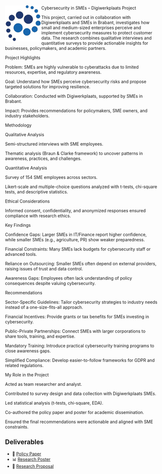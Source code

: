 Cybersecurity in SMEs – Digiwerkplaats Project
<img align="left" src="https://github.com/MusaedMusaedSadeqMusaedAl-Fareh225739/AI-DataScience-Portfolio/blob/main/projects/%20cybersecurity%26privacy/digiweerkplats_mkb_logo.png" alt="Digiwerkplaats Logo" width="120"/>

This project, carried out in collaboration with Digiwerkplaats and SMEs in Brabant, investigates how small and medium-sized enterprises perceive and implement cybersecurity measures to protect customer data.
The research combines qualitative interviews and quantitative surveys to provide actionable insights for businesses, policymakers, and academic partners.

Project Highlights

Problem: SMEs are highly vulnerable to cyberattacks due to limited resources, expertise, and regulatory awareness.

Goal: Understand how SMEs perceive cybersecurity risks and propose targeted solutions for improving resilience.

Collaboration: Conducted with Digiwerkplaats, supported by SMEs in Brabant.

Impact: Provides recommendations for policymakers, SME owners, and industry stakeholders.

Methodology

Qualitative Analysis

Semi-structured interviews with SME employees.

Thematic analysis (Braun & Clarke framework) to uncover patterns in awareness, practices, and challenges.

Quantitative Analysis

Survey of 154 SME employees across sectors.

Likert-scale and multiple-choice questions analyzed with t-tests, chi-square tests, and descriptive statistics.

Ethical Considerations

Informed consent, confidentiality, and anonymized responses ensured compliance with research ethics.

Key Findings

Confidence Gaps: Larger SMEs in IT/Finance report higher confidence, while smaller SMEs (e.g., agriculture, PR) show weaker preparedness.

Financial Constraints: Many SMEs lack budgets for cybersecurity staff or advanced tools.

Reliance on Outsourcing: Smaller SMEs often depend on external providers, raising issues of trust and data control.

Awareness Gaps: Employees often lack understanding of policy consequences despite valuing cybersecurity.

Recommendations

Sector-Specific Guidelines: Tailor cybersecurity strategies to industry needs instead of a one-size-fits-all approach.

Financial Incentives: Provide grants or tax benefits for SMEs investing in cybersecurity.

Public-Private Partnerships: Connect SMEs with larger corporations to share tools, training, and expertise.

Mandatory Training: Introduce practical cybersecurity training programs to close awareness gaps.

Simplified Compliance: Develop easier-to-follow frameworks for GDPR and related regulations.

My Role in the Project

Acted as team researcher and analyst.

Contributed to survey design and data collection with Digiwerkplaats SMEs.

Led statistical analysis (t-tests, chi-square, EDA).

Co-authored the policy paper and poster for academic dissemination.

Ensured the final recommendations were actionable and aligned with SME constraints.

## Deliverables  
- 📄 [Policy Paper](https://github.com/MusaedMusaedSadeqMusaedAl-Fareh225739/AI-DataScience-Portfolio/blob/main/projects/%20cybersecurity%26privacy/Policy_Paper%20(2).pdf)  
- 📊 [Research Poster](https://github.com/MusaedMusaedSadeqMusaedAl-Fareh225739/AI-DataScience-Portfolio/blob/main/projects/%20cybersecurity%26privacy/Temperature%20Change%20Research%20Poster%20in%20Light%20Orange%20Orange%20Hand%20Drawn%20Style%20(3).pdf)  
- 📝 [Research Proposal](https://github.com/MusaedMusaedSadeqMusaedAl-Fareh225739/AI-DataScience-Portfolio/blob/main/projects/%20cybersecurity%26privacy/research_proposal_template_Y2A__1_%20(1).pdf)  

